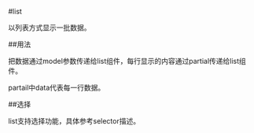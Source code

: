 #list

以列表方式显示一批数据。

##用法

把数据通过model参数传递给list组件，每行显示的内容通过partial传递给list组件。

<template>
  <div>
    <list :model='data'>
      <div partial>{{data.name}}</div>
    </list>
  </div>
</template>

partail中data代表每一行数据。

##选择

list支持选择功能，具体参考selector描述。
